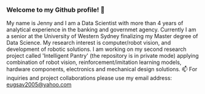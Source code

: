 ### Welcome to my Github profile! 👋

<!--
**jennyrud01/jennyrud01** is a ✨ _special_ ✨ repository because its `README.md` (this file) appears on your GitHub profile.
Here are some ideas to get you started:

- 🔭 I’m currently working on ...
- 🌱 I’m currently learning ...
- 👯 I’m looking to collaborate on ...
- 🤔 I’m looking for help with ...
- 💬 Ask me about ...
- 📫 How to reach me: ...
- 😄 Pronouns: ...
- ⚡ Fun fact: ...
-->
My name is Jenny and I am a Data Scientist with more than 4 years of analytical experience in the banking and governmet agency. 
Currently I am a senior at the University of Western Sydney finalizing my Master degree of Data Science.
My research interest is computer/robot vision, and development of robotic solutions. 
I am working on my second research project called 'Intelligent Pantry' (the repository is in private mode) applying combination of robot vision, reinforcement/imitation learning models, hardware components, electronics and mechanical design solutions.
📫 For inquiries and project collaborations please use my email address: eugsav2005@yahoo.com 
